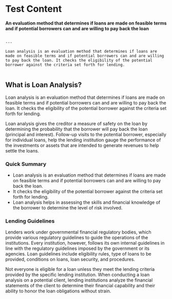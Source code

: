 # Test Content


**An evaluation method that determines if loans are made on feasible terms and if potential borrowers can and are willing to pay back the loan**

```{tableofcontents}
```

```
---

Loan analysis is an evaluation method that determines if loans are made on feasible terms and if potential borrowers can and are willing to pay back the loan. It checks the eligibility of the potential borrower against the criteria set forth for lending.


````

## What is Loan Analysis?

Loan analysis is an evaluation method that determines if loans are made on feasible terms and if potential borrowers can and are willing to pay back the loan. It checks the eligibility of the potential borrower against the criteria set forth for lending.

Loan analysis gives the creditor a measure of safety on the loan by determining the probability that the borrower will pay back the loan (principal and interest). Follow-up visits to the potential borrower, especially for individual loans, help the lending institution gauge the performance of the investments or assets that are intended to generate revenues to help settle the loans.


### Quick Summary
- Loan analysis is an evaluation method that determines if loans are made on feasible terms and if potential borrowers can and are willing to pay back the loan.
- It checks the eligibility of the potential borrower against the criteria set forth for lending.
- Loan analysis helps in assessing the skills and financial knowledge of the borrower to determine the level of risk involved.


### Lending Guidelines

Lenders work under governmental financial regulatory bodies, which provide various regulatory guidelines to guide the operations of the institutions. Every institution, however, follows its own internal guidelines in line with the regulatory guidelines imposed by the government or its agencies. Loan guidelines include eligibility rules, type of loans to be provided, conditions on loans, loan security, and procedures.

Not everyone is eligible for a loan unless they meet the lending criteria provided by the specific lending institution. When conducting a loan analysis on a potential client, lending institutions analyze the financial statements of the client to determine their financial capability and their ability to honor the loan obligations without strain.
